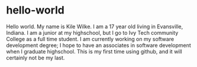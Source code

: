 # hello-world

Hello world.
My name is Kile Wilke. I am a 17 year old living in Evansville, Indiana. I am a junior at my highschool, but I go to Ivy Tech community College as a full time student. I am currently working on my software development degree; I hope to have an associates in software development when I graduate highschool. This is my first time using github, and it will certainly not be my last.
